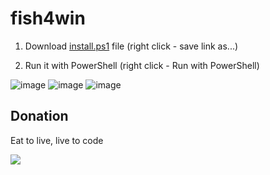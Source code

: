 # fish4win

1. Download [install.ps1](https://raw.githubusercontent.com/openhoangnc/fish4win/main/install.ps1) file (right click - save link as...)

2. Run it with PowerShell (right click - Run with PowerShell)

![image](https://user-images.githubusercontent.com/20717116/119968027-2c7a0480-bfd7-11eb-9885-2e6c7b79ab82.png)
![image](https://user-images.githubusercontent.com/20717116/119967990-23893300-bfd7-11eb-9a59-c9b1da58b163.png)
![image](https://user-images.githubusercontent.com/20717116/119968040-30a62200-bfd7-11eb-970a-46425bdb831a.png)


## Donation
Eat to live, live to code

<a href="https://www.buymeacoffee.com/hoangnc"><img src="https://img.buymeacoffee.com/button-api/?text=Buy me a rice bowl&emoji=🍚&slug=hoangnc&button_colour=40DCA5&font_colour=ffffff&font_family=Comic&outline_colour=000000&coffee_colour=FFDD00"></a>
